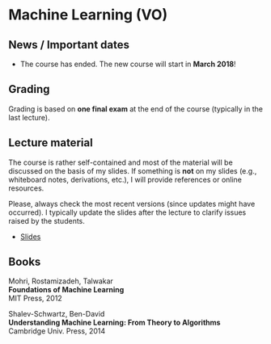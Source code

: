 # Machine Learning (VO)

## News / Important dates

- The course has ended. The new course will start in **March 2018**!

## Grading

Grading is based on **one final exam** at the end of the course (typically in the last lecture).

## Lecture material

The course is rather self-contained and most of the material will be discussed on the basis of
my slides. If something is **not** on my slides (e.g., whiteboard notes, derivations, etc.),
I will provide references or online resources.

Please, always check the most recent versions (since updates might have occurred). I typically
update the slides after the lecture to clarify issues raised by the students.

- [Slides](ml.pdf)

## Books

Mohri, Rostamizadeh, Talwakar<br>
**Foundations of Machine Learning**<br>
MIT Press, 2012

Shalev-Schwartz, Ben-David<br>
**Understanding Machine Learning: From Theory to Algorithms**<br>
Cambridge Univ. Press, 2014
